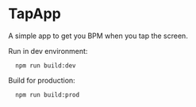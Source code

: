 # TapApp

A simple app to get you BPM when you tap the screen.

Run in dev environment:

```console
  npm run build:dev
```

Build for production:
```console
  npm run build:prod
```